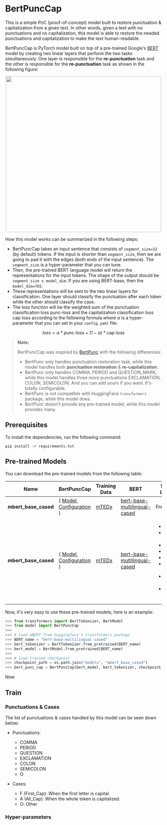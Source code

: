 # BertPuncCap

This is a simple PoC (proof-of-concept) model built to restore punctuation & 
capitalization from a given text. In other words, given a text with no
punctuations and no capitalization, this model is able to restore the needed
punctuations and capitalization to make the text human-readable.

BertPuncCap is PyTorch model built on top of a pre-trained Google's
[BERT](https://arxiv.org/pdf/1810.04805) model by creating two linear layers
that perform the two tasks simultaneously. One layer is responsible for the 
**re-punctuation** task and the other is responsible for the **re-punctuation**
task as shown in the following figure: 


<div align="center">
    <img src="https://i.ibb.co/B6gfKz7/Bert-Punc-Cap.png" width=500px>
</div>


How this model works can be summarized in the following steps:

- BertPuncCap takes an input sentence that consists of `segment_size=32`
(by default) tokens. If the input is shorter than `segment_size`, then we are
going to pad it with the edges (both ends of the input sentence). The
`segment_size` is a hyper-parameter that you can tune.
- Then, the pre-trained BERT language model will return the representations for
the input tokens. The shape of the output should be `segment_size x model_dim`.
If you are using BERT-base, then the `model_dim=765`.
- These representations will be sent to the two linear layers for
classification. One layer should classify the punctuation after each token
while the other should classify the case.
- The loss function will be the weighted sum of the punctuation classification
loss $\text{punc-loss}$ and the capitalization classification loss 
$\text{cap-loss}$ according to the following formula where $\alpha$ is a 
hyper-parameter that you can set in your `config.yaml` file:
 
$$loss = \alpha * \text{punc-loss} + (1 - \alpha) * \text{cap-loss}$$


> **Note:**
>
> BertPuncCap was inspired by [BertPunc](https://github.com/nkrnrnk/BertPunc)
with the following differences:
> 
> - BertPunc only handles punctuation restoration task, while this model
handles both **punctuation restoration** & **re-capitalization**.
> - BertPunc only handles COMMA, PERIOD and QUESTION_MARK, while this model
handles three more punctuations EXCLAMATION, COLON, SEMICOLON. And you can 
add yours if you want. It's totally configurable. 
> - BertPunc is not compatible with HuggingFace `transformers` package, while 
this model does.
> - BertPunc doesn't provide any pre-trained model, while this model provides
many.

## Prerequisites
To install the dependencies, run the following command:
```
pip install -r requirements.txt
```
## Pre-trained Models

You can download the pre-trained models from the following table:

<div align="center" class="inline-table">
<table>
    <thead>
        <tr>
            <th>Name</th>
            <th>BertPuncCap</th>
            <th>Training Data</th>
            <th>BERT</th>
            <th>Supported Languages</th>
        </tr>
    </thead>
    <tr>
        <td><strong>mbert_base_cased</strong></td>
        <td>(
            <a href="https://drive.google.com/file/d/12WFBFswOfzdvW4pXSFtS9TAOPyTmZiGa/view?usp=sharing"> Model</a>, 
            <a href="https://drive.google.com/file/d/1zB_etELwrgzSl-oZiN34607xpdhGohp1/view?usp=sharing"> Configuration</a>
        )</td>
        <td><a href="https://drive.google.com/file/d/1yQZ1Sjb1SOOtjWtfrio92VWTlx00l6-9/view?usp=sharing">mTEDx</a></td>
        <td><a href="https://huggingface.co/bert-base-multilingual-cased">bert-base-multilingual-cased</a></td>
        <td>French (fr)</td>
    </tr>
    <tr>
        <td><strong>mbert_base_cased</strong></td>
        <td>(
            <a href=""> Model</a>, 
            <a href=""> Configuration</a>
        )</td>
        <td><a href="https://drive.google.com/file/d/1yQZ1Sjb1SOOtjWtfrio92VWTlx00l6-9/view?usp=sharing">mTEDx</a></td>
        <td><a href="https://huggingface.co/bert-base-multilingual-cased">bert-base-multilingual-cased</a></td>
        <td>
            <ul>
                <li> Arabic (ar)</li>
                <li> German (de)</li>
                <li> Greek (el)</li>
                <li> French (fr)</li>
                <li> Italian (it)</li>
                <li> Spanish (es)</li>
                <li> Portuguese (pt)</li>
                <li> Russian (ru)</li>
            </ul>
        </td>
    </tr>
</table>
</div>

Now, it's very easy to use these pre-trained models; here is an example:

```python
>>> from transformers import BertTokenizer, BertModel
>>> from model import BertPuncCap
>>> 
>>> # load mBERT from huggingface's transformers package
>>> BERT_name = "bert-base-multilingual-cased"
>>> bert_tokenizer = BertTokenizer.from_pretrained(BERT_name)
>>> bert_model = BertModel.from_pretrained(BERT_name)
>>> 
>>> # load trained checkpoint
>>> checkpoint_path = os.path.join("models", "mbert_base_cased")
>>> bert_punc_cap = BertPuncCap(bert_model, bert_tokenizer, checkpoint_path)
```

Now

## Train


### Punctuations & Cases

The list of punctuations & cases handled by this model can be seen down below:

- Punctuations:
    - COMMA
    - PERIOD
    - QUESTION
    - EXCLAMATION
    - COLON
    - SEMICOLON
    - O

- Cases:
    - F (First_Cap): When the first letter is capital.
    - A (All_Cap): When the whole token is capitalized.
    - O: Other



### Hyper-parameters
